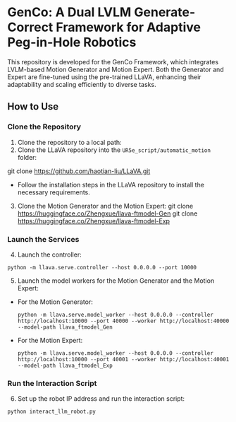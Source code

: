 # GenCo: A Dual LVLM Generate-Correct Framework for Adaptive Peg-in-Hole Robotics

This repository is developed for the GenCo Framework, which integrates LVLM-based Motion Generator and Motion Expert. Both the Generator and Expert are fine-tuned using the pre-trained LLaVA, enhancing their adaptability and scaling efficiently to diverse tasks.

## How to Use

### Clone the Repository

1. Clone the repository to a local path:
2. Clone the LLaVA repository into the `UR5e_script/automatic_motion` folder:

git clone https://github.com/haotian-liu/LLaVA.git
- Follow the installation steps in the LLaVA repository to install the necessary requirements.

3. Clone the Motion Generator and the Motion Expert:
   git clone https://huggingface.co/Zhengxue/llava-ftmodel-Gen
   git clone https://huggingface.co/Zhengxue/llava-ftmodel-Exp

### Launch the Services

4. Launch the controller:
  ```
  python -m llava.serve.controller --host 0.0.0.0 --port 10000
  ```
5. Launch the model workers for the Motion Generator and the Motion Expert:
- For the Motion Generator:
  ```
  python -m llava.serve.model_worker --host 0.0.0.0 --controller http://localhost:10000 --port 40000 --worker http://localhost:40000 --model-path llava_ftmodel_Gen
  ```
- For the Motion Expert:
  ```
  python -m llava.serve.model_worker --host 0.0.0.0 --controller http://localhost:10000 --port 40001 --worker http://localhost:40001 --model-path llava_ftmodel_Exp
  ```

### Run the Interaction Script

6. Set up the robot IP address and run the interaction script:
  ```
  python interact_llm_robot.py
  ```
